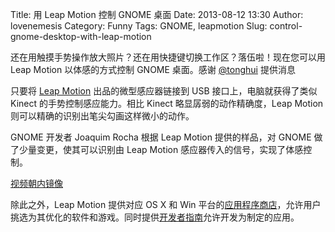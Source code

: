 Title: 用 Leap Motion 控制 GNOME 桌面
Date: 2013-08-12 13:30
Author: lovenemesis
Category: Funny
Tags: GNOME, leapmotion
Slug: control-gnome-desktop-with-leap-motion

还在用触摸手势操作放大照片？还在用快捷键切换工作区？落伍啦！现在您可以用
Leap Motion 以体感的方式控制 GNOME 桌面。感谢
[@tonghui](http://weibo.com/2099441735/A4giu8Gk8) 提供消息

只要将 [Leap Motion](https://www.leapmotion.com/) 出品的微型感应器链接到
USB 接口上，电脑就获得了类似 Kinect 的手势控制感应能力。相比 Kinect
略显孱弱的动作精确度，Leap Motion
则可以精确的识别出笔尖勾画这样微小的动作。

GNOME 开发者 Joaquim Rocha 根据 Leap Motion 提供的样品，对 GNOME
做了少量变更，使其可以识别由 Leap Motion
感应器传入的信号，实现了体感控制。

[视频朝内镜像](http://v.youku.com/v_show/id_XNTkzOTcxNDg4.html)

除此之外，Leap Motion 提供对应 OS X 和 Win
平台的[应用程序商店](https://airspace.leapmotion.com/)，允许用户挑选为其优化的软件和游戏。同时提供[开发者指南](https://www.leapmotion.com/developers)允许开发为制定的应用。
